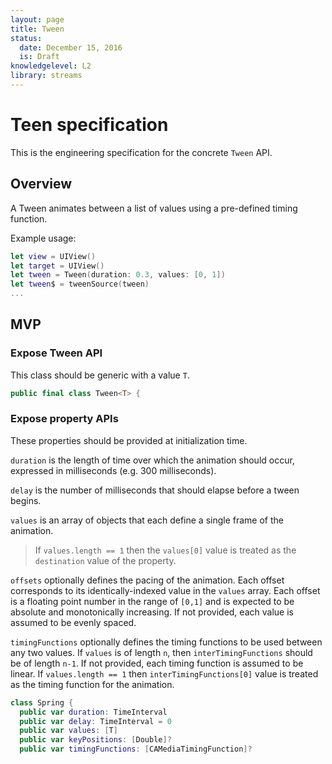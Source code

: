 ```yaml
---
layout: page
title: Tween
status:
  date: December 15, 2016
  is: Draft
knowledgelevel: L2
library: streams
---
```


# Teen specification

This is the engineering specification for the concrete `Tween` API.

## Overview

A Tween animates between a list of values using a pre-defined timing function.

Example usage:

```swift
let view = UIView()
let target = UIView()
let tween = Tween(duration: 0.3, values: [0, 1])
let tween$ = tweenSource(tween)
...
```

## MVP

### Expose Tween API

This class should be generic with a value `T`.

```swift
public final class Tween<T> {
```

### Expose property APIs

These properties should be provided at initialization time.

`duration` is the length of time over which the animation should occur, expressed in milliseconds (e.g. 300 milliseconds).

`delay` is the number of milliseconds that should elapse before a tween begins.

`values` is an array of objects that each define a single frame of the animation.

> If `values.length == 1` then the `values[0]` value is treated as the `destination` value of the property.

`offsets` optionally defines the pacing of the animation. Each offset corresponds to its identically-indexed value in the `values` array. Each offset is a floating point number in the range of `[0,1]` and is expected to be absolute and monotonically increasing. If not provided, each value is assumed to be evenly spaced.

`timingFunctions` optionally defines the timing functions to be used between any two values. If `values` is of length `n`, then `interTimingFunctions` should be of length `n-1`. If not provided, each timing function is assumed to be linear. If `values.length == 1` then `interTimingFunctions[0]` value is treated as the timing function for the animation.

```swift
class Spring {
  public var duration: TimeInterval
  public var delay: TimeInterval = 0
  public var values: [T]
  public var keyPositions: [Double]?
  public var timingFunctions: [CAMediaTimingFunction]?
```
